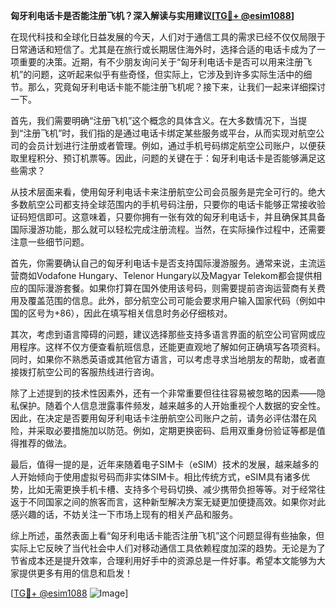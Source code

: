 **匈牙利电话卡是否能注册飞机？深入解读与实用建议[[TG💪+ @esim1088](https://t.me/s/esim1088)]**

在现代科技和全球化日益发展的今天，人们对于通信工具的需求已经不仅仅局限于日常通话和短信了。尤其是在旅行或长期居住海外时，选择合适的电话卡成为了一项重要的决策。近期，有不少朋友询问关于“匈牙利电话卡是否可以用来注册飞机”的问题，这听起来似乎有些奇怪，但实际上，它涉及到许多实际生活中的细节。那么，究竟匈牙利电话卡能不能注册飞机呢？接下来，让我们一起来详细探讨一下。

首先，我们需要明确“注册飞机”这个概念的具体含义。在大多数情况下，当提到“注册飞机”时，我们指的是通过电话卡绑定某些服务或平台，从而实现对航空公司的会员计划进行注册或者管理。例如，通过手机号码绑定航空公司账户，以便获取里程积分、预订机票等。因此，问题的关键在于：匈牙利电话卡是否能够满足这些需求？

从技术层面来看，使用匈牙利电话卡来注册航空公司会员服务是完全可行的。绝大多数航空公司都支持全球范围内的手机号码注册，只要你的电话卡能够正常接收验证码短信即可。这意味着，只要你拥有一张有效的匈牙利电话卡，并且确保其具备国际漫游功能，那么就可以轻松完成注册流程。当然，在实际操作过程中，还需要注意一些细节问题。

首先，你需要确认自己的匈牙利电话卡是否支持国际漫游服务。通常来说，主流运营商如Vodafone Hungary、Telenor Hungary以及Magyar Telekom都会提供相应的国际漫游套餐。如果你打算在国外使用该号码，则需要提前咨询运营商有关费用及覆盖范围的信息。此外，部分航空公司可能会要求用户输入国家代码（例如中国的区号为+86），因此在填写相关信息时务必仔细核对。

其次，考虑到语言障碍的问题，建议选择那些支持多语言界面的航空公司官网或应用程序。这样不仅方便查看航班信息，还能更直观地了解如何正确填写各项资料。同时，如果你不熟悉英语或其他官方语言，可以考虑寻求当地朋友的帮助，或者直接拨打航空公司的客服热线进行咨询。

除了上述提到的技术性因素外，还有一个非常重要但往往容易被忽略的因素——隐私保护。随着个人信息泄露事件频发，越来越多的人开始重视个人数据的安全性。因此，在决定是否要用匈牙利电话卡注册航空公司账户之前，请务必评估潜在风险，并采取必要措施加以防范。例如，定期更换密码、启用双重身份验证等都是值得推荐的做法。

最后，值得一提的是，近年来随着电子SIM卡（eSIM）技术的发展，越来越多的人开始倾向于使用虚拟号码而非实体SIM卡。相比传统方式，eSIM具有诸多优势，比如无需更换手机卡槽、支持多个号码切换、减少携带负担等等。对于经常往返于不同国家之间的旅客而言，这种新型解决方案无疑更加便捷高效。如果你对此感兴趣的话，不妨关注一下市场上现有的相关产品和服务。

综上所述，虽然表面上看“匈牙利电话卡能否注册飞机”这个问题显得有些抽象，但实际上它反映了当代社会中人们对移动通信工具依赖程度加深的趋势。无论是为了节省成本还是提升效率，合理利用好手中的资源总是一件好事。希望本文能够为大家提供更多有用的信息和启发！

[[TG💪+ @esim1088](https://t.me/s/esim1088) ![Image](https://i.postimg.cc/4NQfJmqS/Snipaste-2025-05-13-00-14-12.png)]